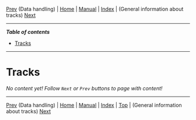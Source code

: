 [Prev](AdvDataHandling) (Data handling) | [Home](Home) | [Manual](DocMain) | [Index](AxAdvIndex) | (General information about tracks) [Next](AdvTrkGeneral)
- - -

***Table of contents***

* [Tracks](#tracks)

* * * * * * * * * *
 
# Tracks

_No content yet! Follow `Next` or `Prev` buttons to page with content!_

- - -
[Prev](AdvDataHandling) (Data handling) | [Home](Home) | [Manual](DocMain) | [Index](AxAdvIndex) | [Top](#) | (General information about tracks) [Next](AdvTrkGeneral)
